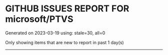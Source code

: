 
# GITHUB ISSUES REPORT FOR microsoft/PTVS


Generated on 2023-03-19 using: stale=30, all=0


Only showing items that are new to report in past 1 day(s)


---
